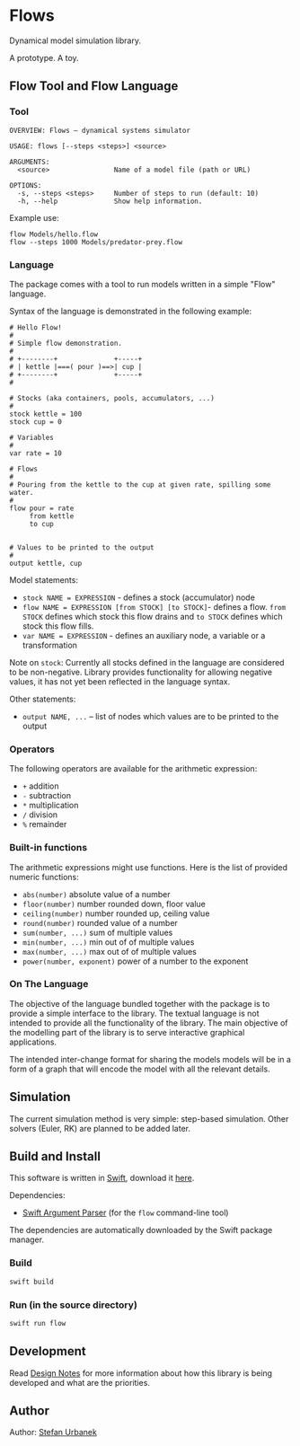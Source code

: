 # Flows

Dynamical model simulation library.

A prototype. A toy.


## Flow Tool and Flow Language

### Tool

```
OVERVIEW: Flows – dynamical systems simulator

USAGE: flows [--steps <steps>] <source>

ARGUMENTS:
  <source>                Name of a model file (path or URL)

OPTIONS:
  -s, --steps <steps>     Number of steps to run (default: 10)
  -h, --help              Show help information.
```

Example use:

```
flow Models/hello.flow
flow --steps 1000 Models/predator-prey.flow
```

### Language

The package comes with a tool to run models written in a simple "Flow" language.

Syntax of the language is demonstrated in the following example:

```
# Hello Flow!
#
# Simple flow demonstration.
#
# +--------+              +-----+
# | kettle |===( pour )==>| cup |
# +--------+              +-----+
#

# Stocks (aka containers, pools, accumulators, ...)
#
stock kettle = 100
stock cup = 0

# Variables
#
var rate = 10

# Flows
#
# Pouring from the kettle to the cup at given rate, spilling some water.
#
flow pour = rate
     from kettle
     to cup


# Values to be printed to the output
#
output kettle, cup
```

Model statements:

- ``stock NAME = EXPRESSION`` - defines a stock (accumulator) node
- ``flow NAME = EXPRESSION [from STOCK] [to STOCK]``- defines a flow.
    ``from STOCK`` defines which stock this flow drains and ``to STOCK`` defines
    which stock this flow fills.
- ``var NAME = EXPRESSION`` - defines an auxiliary node, a variable or
    a transformation

Note on `stock`: Currently all stocks defined in the language are considered to
be non-negative. Library provides functionality for allowing negative values, it
has not yet been reflected in the language syntax.


Other statements:

- ``output NAME, ...`` – list of nodes which values are to be printed to the
  output
  
  
### Operators

The following operators are available for the arithmetic expression:

- `+` addition
- `-` subtraction
- `*` multiplication
- `/` division
- `%` remainder

  
### Built-in functions

The arithmetic expressions might use functions. Here is the list of provided
numeric functions:

- `abs(number)` absolute value of a number
- `floor(number)` number rounded down, floor value
- `ceiling(number)` number rounded up, ceiling value
- `round(number)` rounded value of a number
- `sum(number, ...)` sum of multiple values
- `min(number, ...)` min out of of multiple values
- `max(number, ...)` max out of of multiple values
- `power(number, exponent)` power of a number to the exponent
 
### On The Language

The objective of the language bundled together with the package is to provide a
simple interface to the library. The textual language is not intended to provide
all the functionality of the library. The main objective of the modelling part
of the library is to serve interactive graphical applications.

The intended inter-change format for sharing the models models will be in a
form of a graph that will encode the model with all the relevant details.


## Simulation

The current simulation method is very simple: step-based simulation. Other
solvers (Euler, RK) are planned to be added later.


## Build and Install

This software is written in [Swift](https://www.swift.org/), download it [here](https://www.swift.org/download/).

Dependencies:

- [Swift Argument Parser](https://github.com/apple/swift-argument-parser)
  (for the `flow` command-line tool)

The dependencies are automatically downloaded by the Swift package manager.


### Build

```sh
swift build
```


### Run (in the source directory)

```sh
swift run flow
```


## Development

Read [Design Notes](DESIGN.md) for more information about how this library
is being developed and what are the priorities.


## Author

Author: [Stefan Urbanek](mailto:stefan.urbanek@gmail.com)
